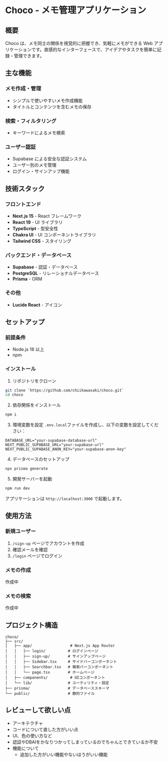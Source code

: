 # Choco - メモ管理アプリケーション

## 概要

Choco は、メモ同士の関係を視覚的に把握でき、気軽にメモができる Web アプリケーションです。直感的なインターフェースで、アイデアやタスクを簡単に記録・管理できます。

## 主な機能

### メモ作成・管理

- シンプルで使いやすいメモ作成機能
- タイトルとコンテンツを含むメモの保存

### 検索・フィルタリング

- キーワードによるメモ検索

### ユーザー認証

- Supabase による安全な認証システム
- ユーザー別のメモ管理
- ログイン・サインアップ機能

## 技術スタック

### フロントエンド

- **Next.js 15** - React フレームワーク
- **React 19** - UI ライブラリ
- **TypeScript** - 型安全性
- **Chakra UI** - UI コンポーネントライブラリ
- **Tailwind CSS** - スタイリング

### バックエンド・データベース

- **Supabase** - 認証・データベース
- **PostgreSQL** - リレーショナルデータベース
- **Prisma** - ORM

### その他

- **Lucide React** - アイコン

## セットアップ

### 前提条件

- Node.js 18 以上
- npm

### インストール

1. リポジトリをクローン

```bash
git clone `https://github.com/chiikawasaki/choco.git`
cd choco
```

2. 依存関係をインストール

```bash
npm i
```

3. 環境変数を設定
   `.env.local`ファイルを作成し、以下の変数を設定してください：

```env
DATABASE_URL="your-supabase-database-url"
NEXT_PUBLIC_SUPABASE_URL="your-supabase-url"
NEXT_PUBLIC_SUPABASE_ANON_KEY="your-supabase-anon-key"
```

4. データベースのセットアップ

```bash
npx prisma generate
```

5. 開発サーバーを起動

```bash
npm run dev
```

アプリケーションは `http://localhost:3000` で起動します。

## 使用方法

### 新規ユーザー

1. `/sign-up` ページでアカウントを作成
2. 確認メールを確認
3. `/login` ページでログイン

### メモの作成

作成中

### メモの検索

作成中

## プロジェクト構造

```
choco/
├── src/
│   ├── app/                 # Next.js App Router
│   │   ├── login/          # ログインページ
│   │   ├── sign-up/        # サインアップページ
│   │   ├── Sidebar.tsx     # サイドバーコンポーネント
│   │   ├── Searchbar.tsx   # 検索バーコンポーネント
│   │   └── page.tsx        # ホームページ
│   ├── components/          # UIコンポーネント
│   └── lib/                # ユーティリティ・設定
├── prisma/                 # データベーススキーマ
└── public/                 # 静的ファイル
```
## レビューして欲しい点

- アーキテクチャ
- コードについて直した方がいい点
- UI、色の使い方など
- 認証やDBAIをかなりつかってしまっているのでちゃんとできているか不安
- 機能について
   - 追加した方がいい機能やないほうがいい機能